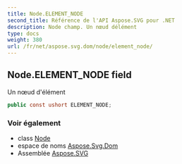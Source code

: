 ```yaml
---
title: Node.ELEMENT_NODE
second_title: Référence de l'API Aspose.SVG pour .NET
description: Node champ. Un nœud délément
type: docs
weight: 380
url: /fr/net/aspose.svg.dom/node/element_node/
---
```

## Node.ELEMENT_NODE field

Un nœud d'élément

```csharp
public const ushort ELEMENT_NODE;
```

### Voir également

* class [Node](../)
* espace de noms [Aspose.Svg.Dom](../../node/)
* Assemblée [Aspose.SVG](../../../)


